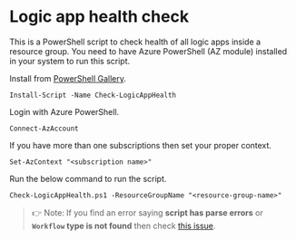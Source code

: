 # Logic app health check

This is a PowerShell script to check health of all logic apps inside a
resource group. You need to have Azure PowerShell (AZ module) installed in your system to run this script.

Install from [PowerShell Gallery](https://www.powershellgallery.com/packages/Check-LogicAppHealth).

```
Install-Script -Name Check-LogicAppHealth
```

Login with Azure PowerShell.

```
Connect-AzAccount
```

If you have more than one subscriptions then set your proper context.

```
Set-AzContext "<subscription name>"
```

Run the below command to run the script.

```
Check-LogicAppHealth.ps1 -ResourceGroupName "<resource-group-name>"
```

> :point_right: Note: If you find an error saying **script has parse errors** or **`Workflow` type is not found** 
> then check [this issue](https://github.com/Arnab-Developer/LogicAppHealthCheck/issues/1).
